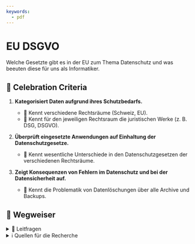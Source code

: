 ```yaml
---
keywords:
  - pdf
---
```


# EU DSGVO

Welche Gesetzte gibt es in der EU zum Thema Datenschutz und was beeuten diese
für uns als Informatiker.

## 🎉 Celebration Criteria

1. **Kategorisiert Daten aufgrund ihres Schutzbedarfs.**

   - :dart: Kennt verschiedene Rechtsräume (Schweiz, EU).
   - :dart: Kennt für den jeweiligen Rechtsraum die juristischen Werke (z. B.
     DSG, DSGVO).

2. **Überprüft eingesetzte Anwendungen auf Einhaltung der Datenschutzgesetze.**

   - :dart: Kennt wesentliche Unterschiede in den Datenschutzgesetzen der
     verschiedenen Rechtsräume.

3. **Zeigt Konsequenzen von Fehlern im Datenschutz und bei der Datensicherheit
   auf.**

   - :dart: Kennt die Problematik von Datenlöschungen über alle Archive und
     Backups.

## :compass: Wegweiser

<details>
  <summary> 🤔 Leitfragen </summary>

- Wer muss sich an das Gesetz halten?
- Wer ist unter dem Gesetz geschützt?
- Was ist ein Juristisch respektive Natürliche Person?
- Welche Daten sind geschützt?
- Was sind besonders schützenswerte Daten?
- Was muss bei besonders schützenswerten Daten beachte werden?
- Was ist eine Datensammlung?
- Welche Rechte hat eine betroffene Person?
- Wie kann ich als betroffene Person gebrauch vom Gesetz machen?
- Welche Pflichten hat eine Firma oder öffentliche Institution?
- Was sind die Konsequenzen von Verstössen?
- Was sind die Unterschiede der Gesetzte?
- Was bedeute das Gesetz für euch als Mitarbeiter, IT-Mitarbeiter respektive
  Entwickler?
- Was ist privacy by design und privacy by default?
- Was bedeute das Gesetz bei der Evaluation von Anwendungen?
- Was für Problem können bei SAAS (Cloud) Anwendungen entstehen?
- ...

</details>

<details>
  <summary> ℹ️ Quellen für die Recherche</summary>

- [**CH Admin EDÖB:** DSGVO](https://www.edoeb.admin.ch/edoeb/de/home/deredoeb/kontakt/faq_beratung1.html)

- [**EU:** DSGVO](https://eur-lex.europa.eu/legal-content/DE/TXT/HTML/?uri=CELEX:32016R0679)

- [**PWC:** EU-DatenschutzGrundverordnung (GDPR)](https://www.pwc.ch/en/publications/2018/eu-datenschutzgrundverordnung-gdpr-d-web.pdf)

- [**BARC GmbH:** Vergleich Schweiz vs. EU](https://barc.com/de/unterschiede-schweizer-datenschutzgesetz-dsgvo/)

- [**europa.eu** The Digital Markets Act: ensuring fair and open digital markets](https://commission.europa.eu/strategy-and-policy/priorities-2019-2024/europe-fit-digital-age/digital-markets-act-ensuring-fair-and-open-digital-markets_en)

</details>
